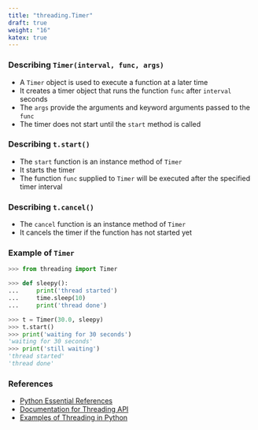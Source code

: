 ```yaml
---
title: "threading.Timer"
draft: true
weight: "16"
katex: true
---
```


### Describing `Timer(interval, func, args)`
- A `Timer` object is used to execute a function at a later time
- It creates a timer object that runs the function `func` after `interval` seconds
- The `args` provide the arguments and keyword arguments passed to the `func`
- The timer does not start until the `start` method is called

### Describing `t.start()`
- The `start` function is an instance method of `Timer`
- It starts the timer
- The function `func` supplied to `Timer` will be executed after the specified timer interval

### Describing `t.cancel()`
- The `cancel` function is an instance method of `Timer`
- It cancels the timer if the function has not started yet

### Example of `Timer`

```python
>>> from threading import Timer

>>> def sleepy():
...     print('thread started')
...     time.sleep(10)
...     print('thread done')

>>> t = Timer(30.0, sleepy)
>>> t.start()
>>> print('waiting for 30 seconds')
'waiting for 30 seconds'
>>> print('still waiting')
'thread started'
'thread done'
```

### References
- [Python Essential References](http://index-of.co.uk/Python/Python%20Essential%20Reference,%20Fourth%20Edition.pdf)
- [Documentation for Threading API](https://docs.python.org/3/library/threading.html)
- [Examples of Threading in Python](https://realpython.com/intro-to-python-threading/)
